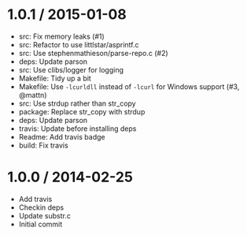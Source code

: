 
1.0.1 / 2015-01-08
==================

  * src: Fix memory leaks (#1)
  * src: Refactor to use littlstar/asprintf.c
  * src: Use stephenmathieson/parse-repo.c (#2)
  * deps: Update parson
  * src: Use clibs/logger for logging
  * Makefile: Tidy up a bit
  * Makefile: Use `-lcurldll` instead of `-lcurl` for Windows support (#3, @mattn)
  * src: Use strdup rather than str_copy
  * package: Replace str_copy with strdup
  * deps: Update parson
  * travis: Update before installing deps
  * Readme: Add travis badge
  * build: Fix travis

1.0.0 / 2014-02-25
==================

 * Add travis
 * Checkin deps
 * Update substr.c
 * Initial commit

